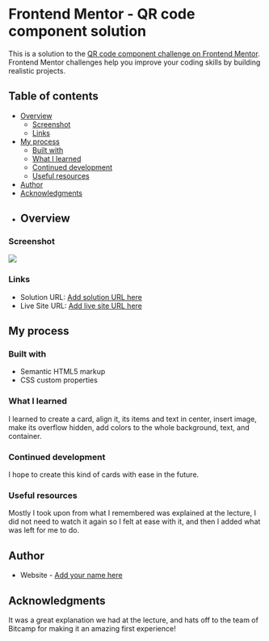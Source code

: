 # Frontend Mentor - QR code component solution

This is a solution to the [QR code component challenge on Frontend Mentor](https://www.frontendmentor.io/challenges/qr-code-component-iux_sIO_H). Frontend Mentor challenges help you improve your coding skills by building realistic projects. 

## Table of contents

- [Overview](#overview)
  - [Screenshot](#screenshot)
  - [Links](#links)
- [My process](#my-process)
  - [Built with](#built-with)
  - [What I learned](#what-i-learned)
  - [Continued development](#continued-development)
  - [Useful resources](#useful-resources)
- [Author](#author)
- [Acknowledgments](#acknowledgments)
- ## Overview

### Screenshot

![](./Screenshot.jpg)

### Links

- Solution URL: [Add solution URL here](https://github.com/Dachi-Papashvili88/qrcode)
- Live Site URL: [Add live site URL here](https://github.com/Dachi-Papashvili88/qrcode/deployments/activity_log?environment=github-pages)

## My process

### Built with

- Semantic HTML5 markup
- CSS custom properties



### What I learned

I learned to create a card, align it, its items and text in center, insert image,
make its overflow hidden, add colors to the whole background, text, and container.



### Continued development

I hope to create this kind of cards with ease in the future.

### Useful resources

Mostly I took upon from what I remembered was explained at the lecture, I did not
need to watch it again so I felt at ease with it, and then I added what was left for me to do.

## Author

- Website - [Add your name here](https://github.com/EkaAbashidze)



## Acknowledgments

It was a great explanation we had at the lecture, and hats off to the team of Bitcamp for making it an amazing first experience!
